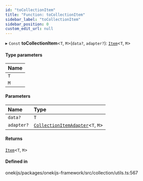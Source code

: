 ```yaml
---
id: "toCollectionItem"
title: "Function: toCollectionItem"
sidebar_label: "toCollectionItem"
sidebar_position: 0
custom_edit_url: null
---
```


▸ `Const` **toCollectionItem**<`T`, `M`\>(`data?`, `adapter?`): [`Item`](../interfaces/Item.md)<`T`, `M`\>

#### Type parameters

| Name |
| :------ |
| `T` |
| `M` |

#### Parameters

| Name | Type |
| :------ | :------ |
| `data?` | `T` |
| `adapter?` | [`CollectionItemAdapter`](../types/CollectionItemAdapter.md)<`T`, `M`\> |

#### Returns

[`Item`](../interfaces/Item.md)<`T`, `M`\>

#### Defined in

onekijs/packages/onekijs-framework/src/collection/utils.ts:567
